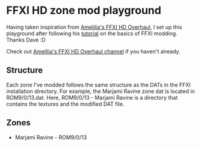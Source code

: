 # FFXI HD zone mod playground

Having taken inspiration from [Amelilia's FFXI HD Overhaul](https://www.youtube.com/channel/UCKJ4a33wIHWadqXW7SP87aQ), I set up this playground after following his [tutorial](https://www.youtube.com/watch?v=EpA_RzFulAs) on the basics of FFXI modding. Thanks Dave :D

Check out [Amelilia's FFXI HD Overhaul channel](https://www.youtube.com/channel/UCKJ4a33wIHWadqXW7SP87aQ) if you haven't already.

## Structure

Each zone I've modded follows the same structure as the DATs in the FFXI installation directory. For example, the Marjami Ravine zone dat is located in ROM9/0/13.dat. Here, ROM9/0/13 - Marjami Ravine is a directory that contains the textures and the modified DAT file.

## Zones

* Marjami Ravine - ROM9/0/13

